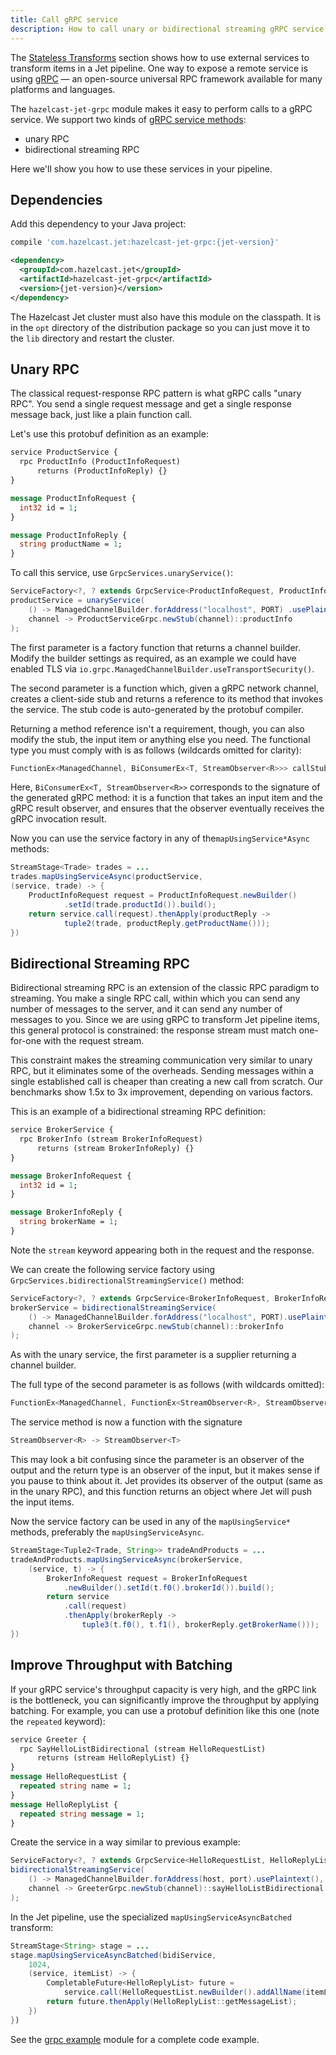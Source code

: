 ```yaml
---
title: Call gRPC service
description: How to call unary or bidirectional streaming gRPC service from a pipeline.
---
```


The [Stateless
Transforms](../api/stateless-transforms.md#mapusingservice) section
shows how to use external services to transform items in a Jet pipeline.
One way to expose a remote service is using [gRPC](https://grpc.io/)
&mdash; an open-source universal RPC framework available for many
platforms and languages.

The `hazelcast-jet-grpc` module makes it easy to perform calls to a gRPC
service. We support two kinds of [gRPC service
methods](https://grpc.io/docs/guides/concepts/):

- unary RPC
- bidirectional streaming RPC

Here we'll show you how to use these services in your pipeline.

## Dependencies

Add this dependency to your Java project:

<!--DOCUSAURUS_CODE_TABS-->

<!--Gradle-->

```groovy
compile 'com.hazelcast.jet:hazelcast-jet-grpc:{jet-version}'
```

<!--Maven-->

```xml
<dependency>
  <groupId>com.hazelcast.jet</groupId>
  <artifactId>hazelcast-jet-grpc</artifactId>
  <version>{jet-version}</version>
</dependency>
```

<!--END_DOCUSAURUS_CODE_TABS-->

The Hazelcast Jet cluster must also have this module on the classpath.
It is in the `opt` directory of the distribution package so you can just
move it to the `lib` directory and restart the cluster.

## Unary RPC

The classical request-response RPC pattern is what gRPC calls "unary
RPC". You send a single request message and get a single response
message back, just like a plain function call.

Let's use this protobuf definition as an example:

```proto
service ProductService {
  rpc ProductInfo (ProductInfoRequest)
      returns (ProductInfoReply) {}
}

message ProductInfoRequest {
  int32 id = 1;
}

message ProductInfoReply {
  string productName = 1;
}
```

To call this service, use `GrpcServices.unaryService()`:

```java
ServiceFactory<?, ? extends GrpcService<ProductInfoRequest, ProductInfoReply>>
productService = unaryService(
    () -> ManagedChannelBuilder.forAddress("localhost", PORT) .usePlaintext(),
    channel -> ProductServiceGrpc.newStub(channel)::productInfo
);
```

The first parameter is a factory function that returns a channel
builder. Modify the builder settings as required, as an example we
could have enabled TLS via
`io.grpc.ManagedChannelBuilder.useTransportSecurity()`.

The second parameter is a function which, given a gRPC network channel,
creates a client-side stub and returns a reference to its method that
invokes the service. The stub code is auto-generated by the protobuf
compiler.

Returning a method reference isn't a requirement, though, you can
also modify the stub, the input item or anything else you need. The
functional type you must comply with is as follows (wildcards omitted
for clarity):

```java
FunctionEx<ManagedChannel, BiConsumerEx<T, StreamObserver<R>>> callStubFn
```

Here, `BiConsumerEx<T, StreamObserver<R>>` corresponds to the signature
of the generated gRPC method: it is a function that takes an input item
and the gRPC result observer, and ensures that the observer eventually
receives the gRPC invocation result.

Now you can use the service factory in any of the`mapUsingService*Async`
methods:

```java
StreamStage<Trade> trades = ...
trades.mapUsingServiceAsync(productService,
(service, trade) -> {
    ProductInfoRequest request = ProductInfoRequest.newBuilder()
            .setId(trade.productId()).build();
    return service.call(request).thenApply(productReply ->
            tuple2(trade, productReply.getProductName()));
})
```

## Bidirectional Streaming RPC

Bidirectional streaming RPC is an extension of the classic RPC paradigm
to streaming. You make a single RPC call, within which you can send any
number of messages to the server, and it can send any number of messages
to you. Since we are using gRPC to transform Jet pipeline items, this
general protocol is constrained: the response stream must match
one-for-one with the request stream.

This constraint makes the streaming communication very similar to unary
RPC, but it eliminates some of the overheads. Sending messages within a
single established call is cheaper than creating a new call from
scratch. Our benchmarks show 1.5x to 3x improvement, depending on
various factors.

This is an example of a bidirectional streaming RPC definition:

```proto
service BrokerService {
  rpc BrokerInfo (stream BrokerInfoRequest)
      returns (stream BrokerInfoReply) {}
}

message BrokerInfoRequest {
  int32 id = 1;
}

message BrokerInfoReply {
  string brokerName = 1;
}
```

Note the `stream` keyword appearing both in the request and the response.

We can create the following service factory using
`GrpcServices.bidirectionalStreamingService()` method:

```java
ServiceFactory<?, ? extends GrpcService<BrokerInfoRequest, BrokerInfoReply>>
brokerService = bidirectionalStreamingService(
    () -> ManagedChannelBuilder.forAddress("localhost", PORT).usePlaintext(),
    channel -> BrokerServiceGrpc.newStub(channel)::brokerInfo
);
```

As with the unary service, the first parameter is a supplier returning
a channel builder.

The full type of the second parameter is as follows (with wildcards
omitted):

```java
FunctionEx<ManagedChannel, FunctionEx<StreamObserver<R>, StreamObserver<T>>> callStubFn
```

The service method is now a function with the signature

```java
StreamObserver<R> -> StreamObserver<T>
```

This may look a bit confusing since the parameter is an observer of the
output and the return type is an observer of the input, but it makes
sense if you pause to think about it. Jet provides its observer of the
output (same as in the unary RPC), and this function returns an object
where Jet will push the input items.

Now the service factory can be used in any of the `mapUsingService*`
methods, preferably the `mapUsingServiceAsync`.

```java
StreamStage<Tuple2<Trade, String>> tradeAndProducts = ...
tradeAndProducts.mapUsingServiceAsync(brokerService,
    (service, t) -> {
        BrokerInfoRequest request = BrokerInfoRequest
            .newBuilder().setId(t.f0().brokerId()).build();
        return service
            .call(request)
            .thenApply(brokerReply ->
                tuple3(t.f0(), t.f1(), brokerReply.getBrokerName()));
})
```

## Improve Throughput with Batching

If your gRPC service's throughput capacity is very high, and the gRPC
link is the bottleneck, you can significantly improve the throughput by
applying batching. For example, you can use a protobuf definition like
this one (note the `repeated` keyword):

```proto
service Greeter {
  rpc SayHelloListBidirectional (stream HelloRequestList)
      returns (stream HelloReplyList) {}
}
message HelloRequestList {
  repeated string name = 1;
}
message HelloReplyList {
  repeated string message = 1;
}
```

Create the service in a way similar to previous example:

```java
ServiceFactory<?, ? extends GrpcService<HelloRequestList, HelloReplyList>> bidiService =
bidirectionalStreamingService(
    () -> ManagedChannelBuilder.forAddress(host, port).usePlaintext(),
    channel -> GreeterGrpc.newStub(channel)::sayHelloListBidirectional
);
```

In the Jet pipeline, use the specialized `mapUsingServiceAsyncBatched`
transform:

```java
StreamStage<String> stage = ...
stage.mapUsingServiceAsyncBatched(bidiService,
    1024,
    (service, itemList) -> {
        CompletableFuture<HelloReplyList> future =
            service.call(HelloRequestList.newBuilder().addAllName(itemList).build());
        return future.thenApply(HelloReplyList::getMessageList);
    })
})
```

See the [grpc
example](https://github.com/hazelcast/hazelcast-jet/tree/master/examples/grpc)
module for a complete code example.
